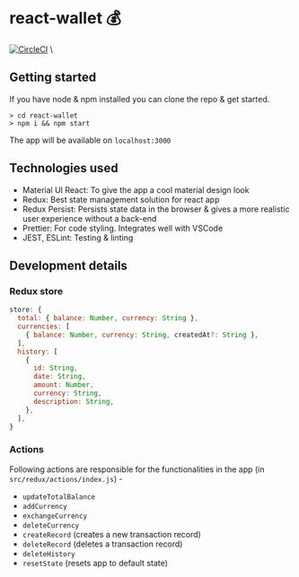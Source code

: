 # react-wallet 💰

[![CircleCI](https://circleci.com/gh/kukiron/react-wallet/tree/master.svg?style=svg)](https://circleci.com/gh/kukiron/react-wallet/tree/master)
\
## Getting started

If you have node & npm installed you can clone the repo & get started.

```shell
> cd react-wallet
> npm i && npm start
```

The app will be available on `localhost:3000`

## Technologies used

- Material UI React: To give the app a cool material design look
- Redux: Best state management solution for react app
- Redux Persist: Persists state data in the browser & gives a more realistic user experience without a back-end
- Prettier: For code styling. Integrates well with VSCode
- JEST, ESLint: Testing & linting

## Development details

### Redux store

```js
store: {
  total: { balance: Number, currency: String },
  currencies: [
    { balance: Number, currency: String, createdAt?: String },
  ],
  history: [
    {
      id: String,
      date: String,
      amount: Number,
      currency: String,
      description: String,
    },
  ],
}
```

### Actions

Following actions are responsible for the functionalities in the app (in `src/redux/actions/index.js`) -

- `updateTotalBalance`
- `addCurrency`
- `exchangeCurrency`
- `deleteCurrency`
- `createRecord` (creates a new transaction record)
- `deleteRecord` (deletes a transaction record)
- `deleteHistory`
- `resetState` (resets app to default state)
